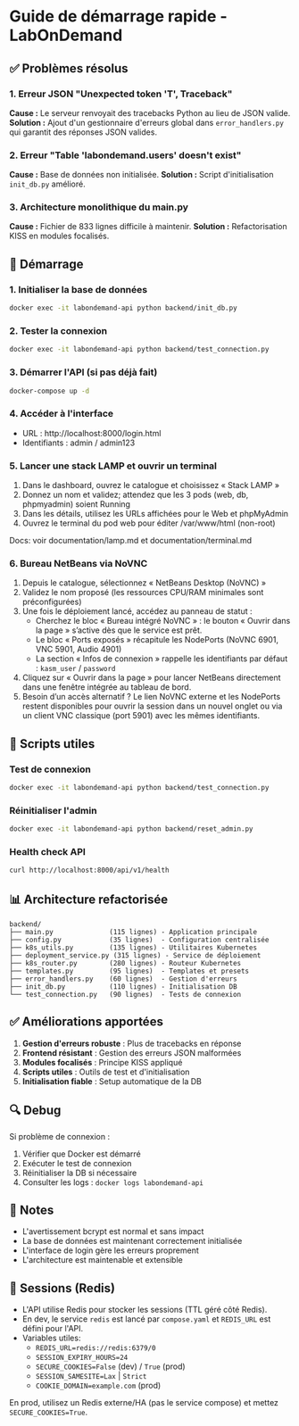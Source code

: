 # Guide de démarrage rapide - LabOnDemand

## ✅ Problèmes résolus

### 1. Erreur JSON "Unexpected token 'T', Traceback"
**Cause :** Le serveur renvoyait des tracebacks Python au lieu de JSON valide.
**Solution :** Ajout d'un gestionnaire d'erreurs global dans `error_handlers.py` qui garantit des réponses JSON valides.

### 2. Erreur "Table 'labondemand.users' doesn't exist"
**Cause :** Base de données non initialisée.
**Solution :** Script d'initialisation `init_db.py` amélioré.

### 3. Architecture monolithique du main.py
**Cause :** Fichier de 833 lignes difficile à maintenir.
**Solution :** Refactorisation KISS en modules focalisés.

## 🚀 Démarrage

### 1. Initialiser la base de données
```bash
docker exec -it labondemand-api python backend/init_db.py
```

### 2. Tester la connexion
```bash
docker exec -it labondemand-api python backend/test_connection.py
```

### 3. Démarrer l'API (si pas déjà fait)
```bash
docker-compose up -d
```

### 4. Accéder à l'interface
- URL : http://localhost:8000/login.html
- Identifiants : admin / admin123

### 5. Lancer une stack LAMP et ouvrir un terminal
1. Dans le dashboard, ouvrez le catalogue et choisissez « Stack LAMP »
2. Donnez un nom et validez; attendez que les 3 pods (web, db, phpmyadmin) soient Running
3. Dans les détails, utilisez les URLs affichées pour le Web et phpMyAdmin
4. Ouvrez le terminal du pod web pour éditer /var/www/html (non-root)

Docs: voir documentation/lamp.md et documentation/terminal.md

### 6. Bureau NetBeans via NoVNC
1. Depuis le catalogue, sélectionnez « NetBeans Desktop (NoVNC) »
2. Validez le nom proposé (les ressources CPU/RAM minimales sont préconfigurées)
3. Une fois le déploiement lancé, accédez au panneau de statut :
	- Cherchez le bloc « Bureau intégré NoVNC » : le bouton « Ouvrir dans la page » s’active dès que le service est prêt.
	- Le bloc « Ports exposés » récapitule les NodePorts (NoVNC 6901, VNC 5901, Audio 4901)
	- La section « Infos de connexion » rappelle les identifiants par défaut : `kasm_user` / `password`
4. Cliquez sur « Ouvrir dans la page » pour lancer NetBeans directement dans une fenêtre intégrée au tableau de bord.
5. Besoin d’un accès alternatif ? Le lien NoVNC externe et les NodePorts restent disponibles pour ouvrir la session dans un nouvel onglet ou via un client VNC classique (port 5901) avec les mêmes identifiants.

## 🔧 Scripts utiles

### Test de connexion
```bash
docker exec -it labondemand-api python backend/test_connection.py
```

### Réinitialiser l'admin
```bash
docker exec -it labondemand-api python backend/reset_admin.py
```

### Health check API
```bash
curl http://localhost:8000/api/v1/health
```

## 📊 Architecture refactorisée

```
backend/
├── main.py              (115 lignes) - Application principale
├── config.py            (35 lignes)  - Configuration centralisée
├── k8s_utils.py         (135 lignes) - Utilitaires Kubernetes
├── deployment_service.py (315 lignes) - Service de déploiement
├── k8s_router.py        (280 lignes) - Routeur Kubernetes
├── templates.py         (95 lignes)  - Templates et presets
├── error_handlers.py    (60 lignes)  - Gestion d'erreurs
├── init_db.py           (110 lignes) - Initialisation DB
└── test_connection.py   (90 lignes)  - Tests de connexion
```

## ✅ Améliorations apportées

1. **Gestion d'erreurs robuste** : Plus de tracebacks en réponse
2. **Frontend résistant** : Gestion des erreurs JSON malformées
3. **Modules focalisés** : Principe KISS appliqué
4. **Scripts utiles** : Outils de test et d'initialisation
5. **Initialisation fiable** : Setup automatique de la DB

## 🔍 Debug

Si problème de connexion :
1. Vérifier que Docker est démarré
2. Exécuter le test de connexion
3. Réinitialiser la DB si nécessaire
4. Consulter les logs : `docker logs labondemand-api`

## 📝 Notes

- L'avertissement bcrypt est normal et sans impact
- La base de données est maintenant correctement initialisée
- L'interface de login gère les erreurs proprement
- L'architecture est maintenable et extensible

## 🔐 Sessions (Redis)

- L'API utilise Redis pour stocker les sessions (TTL géré côté Redis).
- En dev, le service `redis` est lancé par `compose.yaml` et `REDIS_URL` est défini pour l'API.
- Variables utiles:
	- `REDIS_URL=redis://redis:6379/0`
	- `SESSION_EXPIRY_HOURS=24`
	- `SECURE_COOKIES=False` (dev) / `True` (prod)
	- `SESSION_SAMESITE=Lax` | `Strict`
	- `COOKIE_DOMAIN=example.com` (prod)

En prod, utilisez un Redis externe/HA (pas le service compose) et mettez `SECURE_COOKIES=True`.
